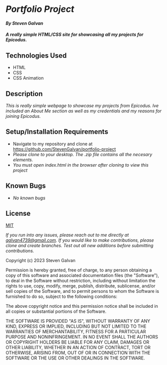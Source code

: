 # _Portfolio Project_

#### _**By Steven Galvan**_

#### _A really simple HTML/CSS site for showcasing all my projects for Epicodus._

## Technologies Used

* HTML
* CSS
* CSS Animation

## Description

_This is really simple webpage to showcase my projects from Epicodus. Ive included an About Me section as well as my credentials and my reasons for joining Epicodus._

## Setup/Installation Requirements

* Navigate to my repository and clone at https://github.com/StevenGalvan/portfolio-project
* _Please clone to your desktop. The .zip file contains all the necesary elements._
* _You must open index.html in the browser after cloning to view this project_


## Known Bugs

* _No known bugs_


## License
[MIT](https://choosealicense.com/licenses/mit/)

_If you run into any issues, please reach out to me directly at galvan4739@gmail.com. If you would like to make contributions, please clone and create branches. Test out all new additions before submitting contributions._

Copyright (c) 2023 Steven Galvan

Permission is hereby granted, free of charge, to any person obtaining a copy
of this software and associated documentation files (the "Software"), to deal
in the Software without restriction, including without limitation the rights
to use, copy, modify, merge, publish, distribute, sublicense, and/or sell
copies of the Software, and to permit persons to whom the Software is
furnished to do so, subject to the following conditions:

The above copyright notice and this permission notice shall be included in all
copies or substantial portions of the Software.

THE SOFTWARE IS PROVIDED "AS IS", WITHOUT WARRANTY OF ANY KIND, EXPRESS OR
IMPLIED, INCLUDING BUT NOT LIMITED TO THE WARRANTIES OF MERCHANTABILITY,
FITNESS FOR A PARTICULAR PURPOSE AND NONINFRINGEMENT. IN NO EVENT SHALL THE
AUTHORS OR COPYRIGHT HOLDERS BE LIABLE FOR ANY CLAIM, DAMAGES OR OTHER
LIABILITY, WHETHER IN AN ACTION OF CONTRACT, TORT OR OTHERWISE, ARISING FROM,
OUT OF OR IN CONNECTION WITH THE SOFTWARE OR THE USE OR OTHER DEALINGS IN THE
SOFTWARE.
